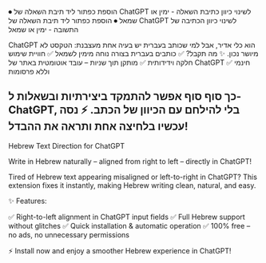 ⏺ הוספת כפתור ליד תיבת השאלה של ChatGPT  לשינוי כיוון כתיבת השאלה - ימין או שמאל
⏺ הוספת כפתור ליד תיבת השאלה של ChatGPT  לשינוי כיוון הכתיבה של התשובה - ימין או שמאל

ChatGPT הוא כלי אדיר, אבל למי שכותב בעברית יש בעיה אחת מעצבנת: הטקסט לא מיושר נכון.
✨ מה תקבל?
✅ כותבים בעברית בצורה נוחה מימין לשמאל
✅ חוויית שימוש חלקה וידידותית
✅ מותקן תוך שניות – עובד אוטומטית באתר של ChatGPT
✅ חינמי וללא פרסומות

כך סוף סוף אפשר להתמקד ביצירתיות ובשאלות ל-ChatGPT, בלי להילחם עם הכיוון של הכתב.
⚡ נסה עכשיו בלחיצה אחת ותראה את ההבדל!
---
Hebrew Text Direction for ChatGPT

Write in Hebrew naturally – aligned from right to left – directly in ChatGPT!

Tired of Hebrew text appearing misaligned or left-to-right in ChatGPT?
This extension fixes it instantly, making Hebrew writing clean, natural, and easy.

✨ Features:

✅ Right-to-left alignment in ChatGPT input fields
✅ Full Hebrew support without glitches
✅ Quick installation & automatic operation
✅ 100% free – no ads, no unnecessary permissions

⚡ Install now and enjoy a smoother Hebrew experience in ChatGPT!
